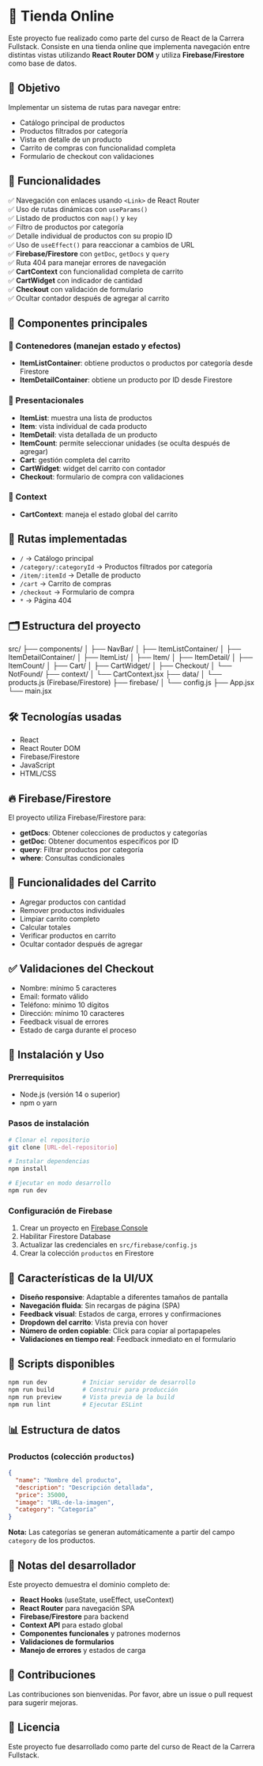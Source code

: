 # 🛒 Tienda Online 

Este proyecto fue realizado como parte del curso de React de la Carrera Fullstack. Consiste en una tienda online que implementa navegación entre distintas vistas utilizando **React Router DOM** y utiliza **Firebase/Firestore** como base de datos.

## 🎯 Objetivo

Implementar un sistema de rutas para navegar entre:

- Catálogo principal de productos
- Productos filtrados por categoría
- Vista en detalle de un producto
- Carrito de compras con funcionalidad completa
- Formulario de checkout con validaciones

## 🚀 Funcionalidades

✅ Navegación con enlaces usando `<Link>` de React Router  
✅ Uso de rutas dinámicas con `useParams()`  
✅ Listado de productos con `map()` y `key`  
✅ Filtro de productos por categoría  
✅ Detalle individual de productos con su propio ID  
✅ Uso de `useEffect()` para reaccionar a cambios de URL  
✅ **Firebase/Firestore** con `getDoc`, `getDocs` y `query`  
✅ Ruta 404 para manejar errores de navegación  
✅ **CartContext** con funcionalidad completa de carrito  
✅ **CartWidget** con indicador de cantidad  
✅ **Checkout** con validación de formulario  
✅ Ocultar contador después de agregar al carrito  

## 🧩 Componentes principales

### 🔹 Contenedores (manejan estado y efectos)

- **ItemListContainer**: obtiene productos o productos por categoría desde Firestore
- **ItemDetailContainer**: obtiene un producto por ID desde Firestore

### 🔹 Presentacionales

- **ItemList**: muestra una lista de productos
- **Item**: vista individual de cada producto
- **ItemDetail**: vista detallada de un producto
- **ItemCount**: permite seleccionar unidades (se oculta después de agregar)
- **Cart**: gestión completa del carrito
- **CartWidget**: widget del carrito con contador
- **Checkout**: formulario de compra con validaciones

### 🔹 Context

- **CartContext**: maneja el estado global del carrito

## 🧭 Rutas implementadas

- `/` → Catálogo principal
- `/category/:categoryId` → Productos filtrados por categoría
- `/item/:itemId` → Detalle de producto
- `/cart` → Carrito de compras
- `/checkout` → Formulario de compra
- `*` → Página 404

## 🗂️ Estructura del proyecto

src/
├── components/
│ ├── NavBar/
│ ├── ItemListContainer/
│ ├── ItemDetailContainer/
│ ├── ItemList/
│ ├── Item/
│ ├── ItemDetail/
│ ├── ItemCount/
│ ├── Cart/
│ ├── CartWidget/
│ ├── Checkout/
│ └── NotFound/
├── context/
│ └── CartContext.jsx
├── data/
│ └── products.js (Firebase/Firestore)
├── firebase/
│ └── config.js
├── App.jsx
└── main.jsx

## 🛠️ Tecnologías usadas

- React
- React Router DOM
- Firebase/Firestore
- JavaScript
- HTML/CSS

## 🔥 Firebase/Firestore

El proyecto utiliza Firebase/Firestore para:

- **getDocs**: Obtener colecciones de productos y categorías
- **getDoc**: Obtener documentos específicos por ID
- **query**: Filtrar productos por categoría
- **where**: Consultas condicionales

## 🛒 Funcionalidades del Carrito

- Agregar productos con cantidad
- Remover productos individuales
- Limpiar carrito completo
- Calcular totales
- Verificar productos en carrito
- Ocultar contador después de agregar

## ✅ Validaciones del Checkout

- Nombre: mínimo 5 caracteres
- Email: formato válido
- Teléfono: mínimo 10 dígitos
- Dirección: mínimo 10 caracteres
- Feedback visual de errores
- Estado de carga durante el proceso

## 🚀 Instalación y Uso

### Prerrequisitos
- Node.js (versión 14 o superior)
- npm o yarn

### Pasos de instalación
```bash
# Clonar el repositorio
git clone [URL-del-repositorio]

# Instalar dependencias
npm install

# Ejecutar en modo desarrollo
npm run dev
```

### Configuración de Firebase
1. Crear un proyecto en [Firebase Console](https://console.firebase.google.com/)
2. Habilitar Firestore Database
3. Actualizar las credenciales en `src/firebase/config.js`
4. Crear la colección `productos` en Firestore

## 📱 Características de la UI/UX

- **Diseño responsive**: Adaptable a diferentes tamaños de pantalla
- **Navegación fluida**: Sin recargas de página (SPA)
- **Feedback visual**: Estados de carga, errores y confirmaciones
- **Dropdown del carrito**: Vista previa con hover
- **Número de orden copiable**: Click para copiar al portapapeles
- **Validaciones en tiempo real**: Feedback inmediato en el formulario

## 🔧 Scripts disponibles

```bash
npm run dev          # Iniciar servidor de desarrollo
npm run build        # Construir para producción
npm run preview      # Vista previa de la build
npm run lint         # Ejecutar ESLint
```

## 📊 Estructura de datos

### Productos (colección `productos`)
```json
{
  "name": "Nombre del producto",
  "description": "Descripción detallada",
  "price": 35000,
  "image": "URL-de-la-imagen",
  "category": "Categoría"
}
```

**Nota:** Las categorías se generan automáticamente a partir del campo `category` de los productos.




## 📝 Notas del desarrollador

Este proyecto demuestra el dominio completo de:
- **React Hooks** (useState, useEffect, useContext)
- **React Router** para navegación SPA
- **Firebase/Firestore** para backend
- **Context API** para estado global
- **Componentes funcionales** y patrones modernos
- **Validaciones de formularios**
- **Manejo de errores** y estados de carga

## 🤝 Contribuciones

Las contribuciones son bienvenidas. Por favor, abre un issue o pull request para sugerir mejoras.

## 📄 Licencia

Este proyecto fue desarrollado como parte del curso de React de la Carrera Fullstack.

